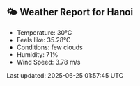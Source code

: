 <!-- WEATHER-START -->
## 🌤 Weather Report for Hanoi

- Temperature: 30°C
- Feels like: 35.28°C
- Conditions: few clouds
- Humidity: 71%
- Wind Speed: 3.78 m/s

Last updated: 2025-06-25 01:57:45 UTC
<!-- WEATHER-END -->
